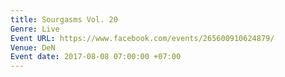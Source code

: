 ```yaml
---
title: Sourgasms Vol. 20
Genre: Live
Event URL: https://www.facebook.com/events/265600910624879/
Venue: DeN
Event date: 2017-08-08 07:00:00 +07:00
---
```



